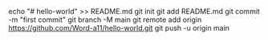 echo "# hello-world" >> README.md
git init
git add README.md
git commit -m "first commit"
git branch -M main
git remote add origin https://github.com/Word-a11/hello-world.git
git push -u origin main
